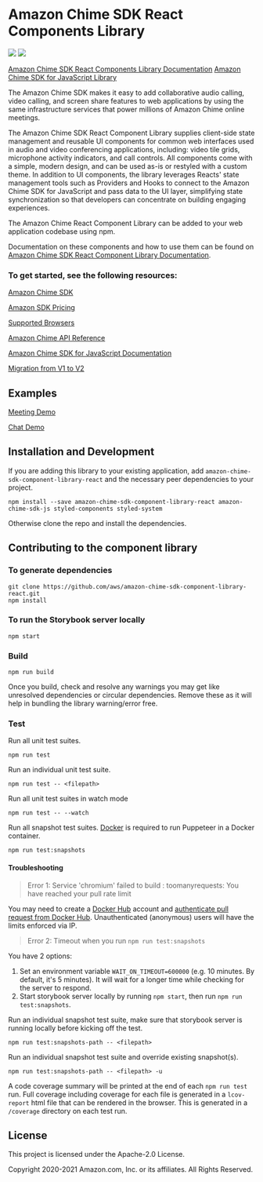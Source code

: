 # Amazon Chime SDK React Components Library
<a href="https://www.npmjs.com/package/amazon-chime-sdk-component-library-react"><img src="https://img.shields.io/npm/v/amazon-chime-sdk-component-library-react?style=flat-square"></a>
<a href="https://github.com/aws/amazon-chime-sdk-component-library-react"><img src="https://github.com/aws/amazon-chime-sdk-component-library-react/workflows/CI%20Workflow/badge.svg"></a>

[Amazon Chime SDK React Components Library Documentation](https://aws.github.io/amazon-chime-sdk-component-library-react/)
[Amazon Chime SDK for JavaScript Library](https://github.com/aws/amazon-chime-sdk-js/)

The Amazon Chime SDK makes it easy to add collaborative audio calling, video calling, and screen share features to web applications by using the same infrastructure services that power millions of Amazon Chime online meetings.

The Amazon Chime SDK React Component Library supplies client-side state management and reusable UI components for common web interfaces used in audio and video conferencing applications, including: video tile grids, microphone activity indicators, and call controls. All components come with a simple, modern design, and can be used as-is or restyled with a custom theme. In addition to UI components, the library leverages Reacts' state management tools such as Providers and Hooks to connect to the Amazon Chime SDK for JavaScript and pass data to the UI layer, simplifying state synchronization so that developers can concentrate on building engaging experiences.

The Amazon Chime React Component Library can be added to your web application codebase using npm.

Documentation on these components and how to use them can be found on [Amazon Chime SDK React Component Library Documentation](https://aws.github.io/amazon-chime-sdk-component-library-react/).

### To get started, see the following resources:

[Amazon Chime SDK](https://aws.amazon.com/chime/chime-sdk/)

[Amazon SDK Pricing](https://aws.amazon.com/chime/pricing/#Chime_SDK_)

[Supported Browsers](https://docs.aws.amazon.com/chime/latest/dg/meetings-sdk.html#mtg-browsers)

[Amazon Chime API Reference](https://docs.aws.amazon.com/chime/latest/APIReference/Welcome.html)

[Amazon Chime SDK for JavaScript Documentation](https://aws.github.io/amazon-chime-sdk-js/#amazon-chime-sdk-for-javascript)

[Migration from V1 to V2](https://aws.github.io/amazon-chime-sdk-component-library-react/?path=/docs/migration-to-v2--page)

## Examples

[Meeting Demo](https://github.com/aws/amazon-chime-sdk-component-library-react/tree/master/demo/meeting)

[Chat Demo](https://github.com/aws/amazon-chime-sdk-component-library-react/tree/master/demo/chat)

## Installation and Development

If you are adding this library to your existing application, add `amazon-chime-sdk-component-library-react` and the necessary peer dependencies to your project.

```
npm install --save amazon-chime-sdk-component-library-react amazon-chime-sdk-js styled-components styled-system 
```

Otherwise clone the repo and install the dependencies.

## Contributing to the component library

### To generate dependencies

```
git clone https://github.com/aws/amazon-chime-sdk-component-library-react.git
npm install
```

### To run the Storybook server locally

```
npm start
```

### Build

```
npm run build
```

Once you build, check and resolve any warnings you may get like unresolved dependencies or circular dependencies. Remove these as it will help in bundling the library warning/error free.

### Test

Run all unit test suites.

```
npm run test
```

Run an individual unit test suite.

```
npm run test -- <filepath>
```

Run all unit test suites in watch mode

```
npm run test -- --watch
```

Run all snapshot test suites. [Docker](https://docs.docker.com/install/) is required to run Puppeteer in a Docker container.

```
npm run test:snapshots
```

#### Troubleshooting

> Error 1: Service 'chromium' failed to build : toomanyrequests: You have reached your pull rate limit

You may need to create a [Docker Hub](https://hub.docker.com/) account and [authenticate pull request from Docker Hub](https://docs.docker.com/docker-hub/download-rate-limit/#how-do-i-authenticate-pull-requests). Unauthenticated (anonymous) users will have the limits enforced via IP.

> Error 2: Timeout when you run `npm run test:snapshots`

You have 2 options:

1. Set an environment variable `WAIT_ON_TIMEOUT=600000` (e.g. 10 minutes. By default, it's 5 minutes). It will wait for a longer time while checking for the server to respond.
2. Start storybook server locally by running `npm start`, then run `npm run test:snapshots`.

Run an individual snapshot test suite, make sure that storybook server is running locally before kicking off the test.

```
npm run test:snapshots-path -- <filepath>
```

Run an individual snapshot test suite and override existing snapshot(s).

```
npm run test:snapshots-path -- <filepath> -u
```

A code coverage summary will be printed at the end of each `npm run test` run. Full coverage including coverage for each file is generated in a `lcov-report` html file that can be rendered in the browser. This is generated in a `/coverage` directory on each test run.

## License

This project is licensed under the Apache-2.0 License.

Copyright 2020-2021 Amazon.com, Inc. or its affiliates. All Rights Reserved.
